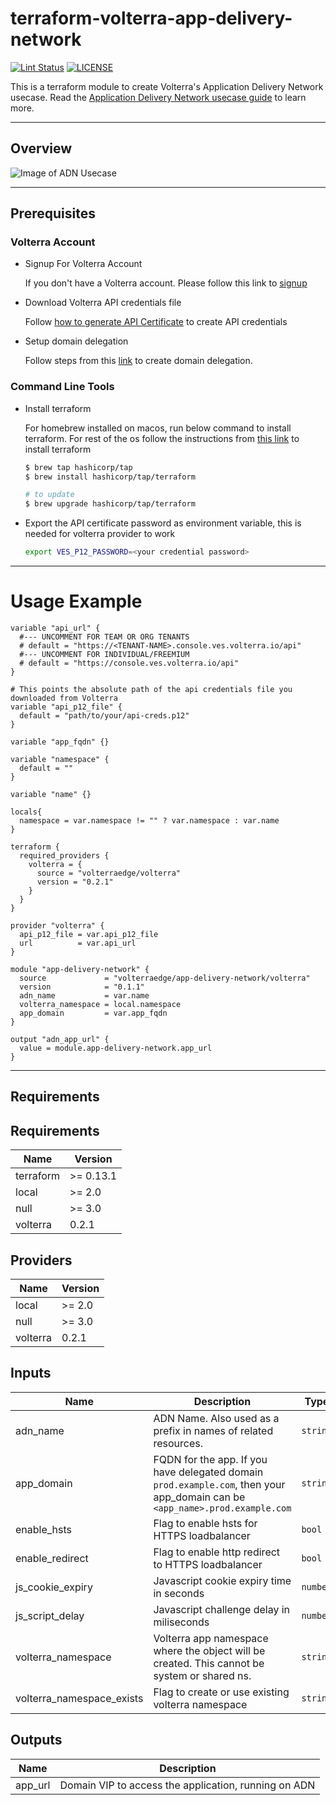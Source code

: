 # terraform-volterra-app-delivery-network

[![Lint Status](https://github.com/volterraedge/terraform-volterra-app-delivery-network/workflows/Lint/badge.svg)](https://github.com/volterraedge/terraform-volterra-app-delivery-network/actions)
[![LICENSE](https://img.shields.io/github/license/volterraedge/terraform-volterra-app-delivery-network)](https://github.com/volterraedge/terraform-volterra-app-delivery-network/blob/main/LICENSE)

This is a terraform module to create Volterra's Application Delivery Network usecase. Read the [Application Delivery Network usecase guide](https://volterra.io/docs/quick-start/app-delivery-network) to learn more.

---

## Overview

![Image of ADN Usecase](https://volterra.io/static/15a56da8dbb948319f81c4d99cc36cea/3353d/top-nea-new.webp)

---

## Prerequisites

### Volterra Account

* Signup For Volterra Account

  If you don't have a Volterra account. Please follow this link to [signup](https://console.ves.volterra.io/signup/)

* Download Volterra API credentials file

  Follow [how to generate API Certificate](https://volterra.io/docs/how-to/user-mgmt/credentials) to create API credentials

* Setup domain delegation

  Follow steps from this [link](https://volterra.io/docs/how-to/app-networking/domain-delegation) to create domain delegation.

### Command Line Tools

* Install terraform

  For homebrew installed on macos, run below command to install terraform. For rest of the os follow the instructions from [this link](https://learn.hashicorp.com/tutorials/terraform/install-cli) to install terraform

  ```bash
  $ brew tap hashicorp/tap
  $ brew install hashicorp/tap/terraform

  # to update
  $ brew upgrade hashicorp/tap/terraform
  ```

* Export the API certificate password as environment variable, this is needed for volterra provider to work
  ```bash
  export VES_P12_PASSWORD=<your credential password>
  ```

---

# Usage Example

```hcl
variable "api_url" {
  #--- UNCOMMENT FOR TEAM OR ORG TENANTS
  # default = "https://<TENANT-NAME>.console.ves.volterra.io/api"
  #--- UNCOMMENT FOR INDIVIDUAL/FREEMIUM
  # default = "https://console.ves.volterra.io/api"
}

# This points the absolute path of the api credentials file you downloaded from Volterra
variable "api_p12_file" {
  default = "path/to/your/api-creds.p12"
}

variable "app_fqdn" {}

variable "namespace" {
  default = ""
}

variable "name" {}

locals{
  namespace = var.namespace != "" ? var.namespace : var.name
}

terraform {
  required_providers {
    volterra = {
      source = "volterraedge/volterra"
      version = "0.2.1"
    }
  }
}

provider "volterra" {
  api_p12_file = var.api_p12_file
  url          = var.api_url
}

module "app-delivery-network" {
  source             = "volterraedge/app-delivery-network/volterra"
  version            = "0.1.1"
  adn_name           = var.name
  volterra_namespace = local.namespace
  app_domain         = var.app_fqdn
}

output "adn_app_url" {
  value = module.app-delivery-network.app_url
}
```
---
## Requirements

## Requirements

| Name | Version |
|------|---------|
| terraform | >= 0.13.1 |
| local | >= 2.0 |
| null | >= 3.0 |
| volterra | 0.2.1 |

## Providers

| Name | Version |
|------|---------|
| local | >= 2.0 |
| null | >= 3.0 |
| volterra | 0.2.1 |

## Inputs

| Name | Description | Type | Default | Required |
|------|-------------|------|---------|:--------:|
| adn\_name | ADN Name. Also used as a prefix in names of related resources. | `string` | n/a | yes |
| app\_domain | FQDN for the app. If you have delegated domain `prod.example.com`, then your app\_domain can be `<app_name>.prod.example.com` | `string` | n/a | yes |
| enable\_hsts | Flag to enable hsts for HTTPS loadbalancer | `bool` | `false` | no |
| enable\_redirect | Flag to enable http redirect to HTTPS loadbalancer | `bool` | `true` | no |
| js\_cookie\_expiry | Javascript cookie expiry time in seconds | `number` | `3600` | no |
| js\_script\_delay | Javascript challenge delay in miliseconds | `number` | `5000` | no |
| volterra\_namespace | Volterra app namespace where the object will be created. This cannot be system or shared ns. | `string` | n/a | yes |
| volterra\_namespace\_exists | Flag to create or use existing volterra namespace | `string` | `false` | no |

## Outputs

| Name | Description |
|------|-------------|
| app\_url | Domain VIP to access the application, running on ADN |
